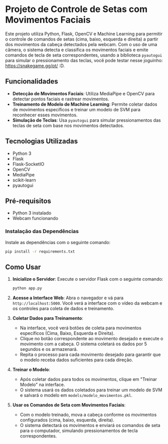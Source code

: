 

# Projeto de Controle de Setas com Movimentos Faciais

Este projeto utiliza Python, Flask, OpenCV e Machine Learning para permitir o controle de comandos de setas (cima, baixo, esquerda e direita) a partir dos movimentos da cabeça detectados pela webcam. Com o uso de uma câmera, o sistema detecta e classifica os movimentos faciais e emite comandos de tecla de seta correspondentes, usando a biblioteca `pyautogui` para simular o pressionamento das teclas, você pode testar nesse joguinho: https://snakegame.gg/pt/ :D.

## Funcionalidades

- **Detecção de Movimentos Faciais**: Utiliza MediaPipe e OpenCV para detectar pontos faciais e rastrear movimentos.
- **Treinamento de Modelo de Machine Learning**: Permite coletar dados de movimentos específicos e treinar um modelo de SVM para reconhecer esses movimentos.
- **Simulação de Teclas**: Usa `pyautogui` para simular pressionamentos das teclas de seta com base nos movimentos detectados.

## Tecnologias Utilizadas

- Python 3
- Flask
- Flask-SocketIO
- OpenCV
- MediaPipe
- scikit-learn
- pyautogui

## Pré-requisitos

- Python 3 instalado
- Webcam funcionando

### Instalação das Dependências

Instale as dependências com o seguinte comando:

```bash
pip install -r requirements.txt
```

## Como Usar

1. **Inicialize o Servidor**: Execute o servidor Flask com o seguinte comando:

   ```bash
   python app.py
   ```

2. **Acesse a Interface Web**: Abra o navegador e vá para `http://localhost:5000`. Você verá a interface com o vídeo da webcam e os controles para coleta de dados e treinamento.

3. **Coletar Dados para Treinamento**:

   - Na interface, você verá botões de coleta para movimentos específicos (Cima, Baixo, Esquerda e Direita).
   - Clique no botão correspondente ao movimento desejado e execute o movimento com a cabeça. O sistema coletará os dados por 5 segundos e os armazenará.
   - Repita o processo para cada movimento desejado para garantir que o modelo receba dados suficientes para cada direção.

4. **Treinar o Modelo**:

   - Após coletar dados para todos os movimentos, clique em "Treinar Modelo" na interface.
   - O sistema usará os dados coletados para treinar um modelo de SVM e salvará o modelo em `models/modelo_movimentos.pkl`.

5. **Usar os Comandos de Seta com Movimentos Faciais**:

   - Com o modelo treinado, mova a cabeça conforme os movimentos configurados (cima, baixo, esquerda, direita).
   - O sistema detectará os movimentos e enviará os comandos de seta para o computador, simulando pressionamentos de tecla correspondentes.


